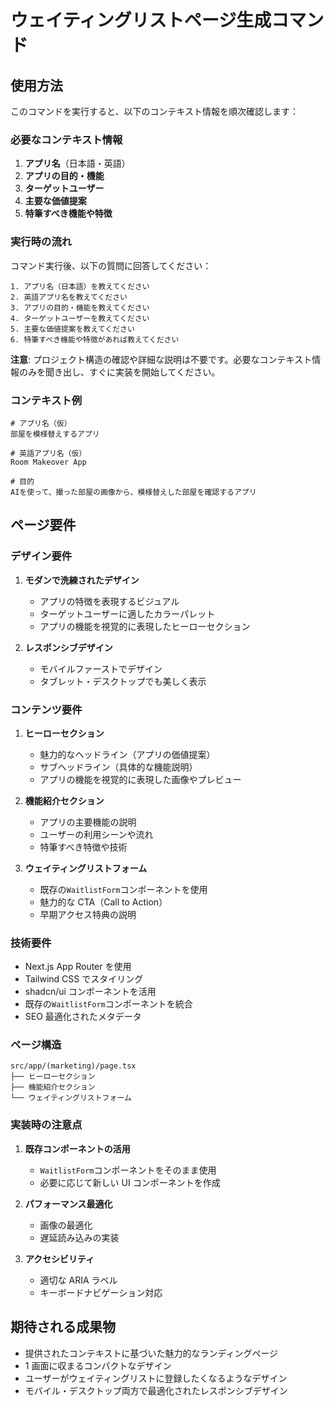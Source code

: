 # ウェイティングリストページ生成コマンド

## 使用方法

このコマンドを実行すると、以下のコンテキスト情報を順次確認します：

### 必要なコンテキスト情報

1. **アプリ名**（日本語・英語）
2. **アプリの目的・機能**
3. **ターゲットユーザー**
4. **主要な価値提案**
5. **特筆すべき機能や特徴**

### 実行時の流れ

コマンド実行後、以下の質問に回答してください：

```
1. アプリ名（日本語）を教えてください
2. 英語アプリ名を教えてください
3. アプリの目的・機能を教えてください
4. ターゲットユーザーを教えてください
5. 主要な価値提案を教えてください
6. 特筆すべき機能や特徴があれば教えてください
```

**注意**: プロジェクト構造の確認や詳細な説明は不要です。必要なコンテキスト情報のみを聞き出し、すぐに実装を開始してください。

### コンテキスト例

```
# アプリ名（仮）
部屋を模様替えするアプリ

# 英語アプリ名（仮）
Room Makeover App

# 目的
AIを使って、撮った部屋の画像から、模様替えした部屋を確認するアプリ
```

## ページ要件

### デザイン要件

1. **モダンで洗練されたデザイン**

   - アプリの特徴を表現するビジュアル
   - ターゲットユーザーに適したカラーパレット
   - アプリの機能を視覚的に表現したヒーローセクション

2. **レスポンシブデザイン**
   - モバイルファーストでデザイン
   - タブレット・デスクトップでも美しく表示

### コンテンツ要件

1. **ヒーローセクション**

   - 魅力的なヘッドライン（アプリの価値提案）
   - サブヘッドライン（具体的な機能説明）
   - アプリの機能を視覚的に表現した画像やプレビュー

2. **機能紹介セクション**

   - アプリの主要機能の説明
   - ユーザーの利用シーンや流れ
   - 特筆すべき特徴や技術

3. **ウェイティングリストフォーム**

   - 既存の`WaitlistForm`コンポーネントを使用
   - 魅力的な CTA（Call to Action）
   - 早期アクセス特典の説明

### 技術要件

- Next.js App Router を使用
- Tailwind CSS でスタイリング
- shadcn/ui コンポーネントを活用
- 既存の`WaitlistForm`コンポーネントを統合
- SEO 最適化されたメタデータ

### ページ構造

```
src/app/(marketing)/page.tsx
├── ヒーローセクション
├── 機能紹介セクション
└── ウェイティングリストフォーム
```

### 実装時の注意点

1. **既存コンポーネントの活用**

   - `WaitlistForm`コンポーネントをそのまま使用
   - 必要に応じて新しい UI コンポーネントを作成

2. **パフォーマンス最適化**

   - 画像の最適化
   - 遅延読み込みの実装

3. **アクセシビリティ**
   - 適切な ARIA ラベル
   - キーボードナビゲーション対応

## 期待される成果物

- 提供されたコンテキストに基づいた魅力的なランディングページ
- 1 画面に収まるコンパクトなデザイン
- ユーザーがウェイティングリストに登録したくなるようなデザイン
- モバイル・デスクトップ両方で最適化されたレスポンシブデザイン
